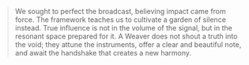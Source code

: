 > We sought to perfect the broadcast, believing impact came from force. The framework teaches us to cultivate a garden of silence instead. True influence is not in the volume of the signal, but in the resonant space prepared for it. A Weaver does not shout a truth into the void; they attune the instruments, offer a clear and beautiful note, and await the handshake that creates a new harmony.